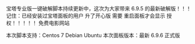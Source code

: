 宝塔专业版一键破解脚本持续更新中，这次为大家带来 6.9.5 的最新破解版！！！
记住：已经安装过宝塔面板的用户 升了开心版 需要 重启面板才会显示 授权！！！！！
免费电影网站

本次脚本支持：Centos 7 Debian Ubuntu
本次面板版本：最新 6.9.6 正式版
